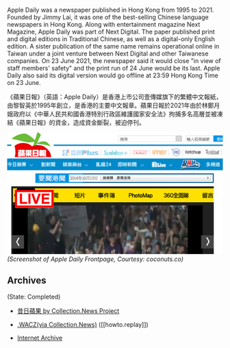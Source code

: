 
>
Apple Daily was a newspaper published in Hong Kong from 1995 to 2021. Founded by Jimmy Lai, it was one of the best-selling Chinese language newspapers in Hong Kong. Along with entertainment magazine Next Magazine, Apple Daily was part of Next Digital. The paper published print and digital editions in Traditional Chinese, as well as a digital-only English edition. A sister publication of the same name remains operational online in Taiwan under a joint venture between Next Digital and other Taiwanese companies.
On 23 June 2021, the newspaper said it would close "in view of staff members' safety" and the print run of 24 June would be its last. Apple Daily also said its digital version would go offline at 23:59 Hong Kong Time on 23 June.

《蘋果日報》（英語：Apple Daily）是香港上市公司壹傳媒旗下的繁體中文報紙，由黎智英於1995年創立，是香港的主要中文報章。蘋果日報於2021年由於林鄭月娥政府以《中華人民共和國香港特別行政區維護國家安全法》拘捕多名高層並被凍結《蘋果日報》的資金，造成資金斷裂，被迫停刊。


![Apple Daily Frontpage](./assets/frontpage_appledaily.jpg)
_(Screenshot of Apple Daily Frontpage,  Courtesy: coconuts.co)_


## Archives
(State: Completed)

- [昔日蘋果 by Collection.News Project ](https://collection.news/appledaily)

- [.WACZ(via Collection.News)](https://bafybeiheijm254aewd5hmcucyzqwidvsh52dtufwr3d7exkdfaikygrbqi.ipfs.dweb.link/fixtures/appledaily-05_23_2020.wacz)   ([[howto.replay]])

- [Internet Archive](https://web.archive.org/web/*/https://hk.appledaily.com/)

